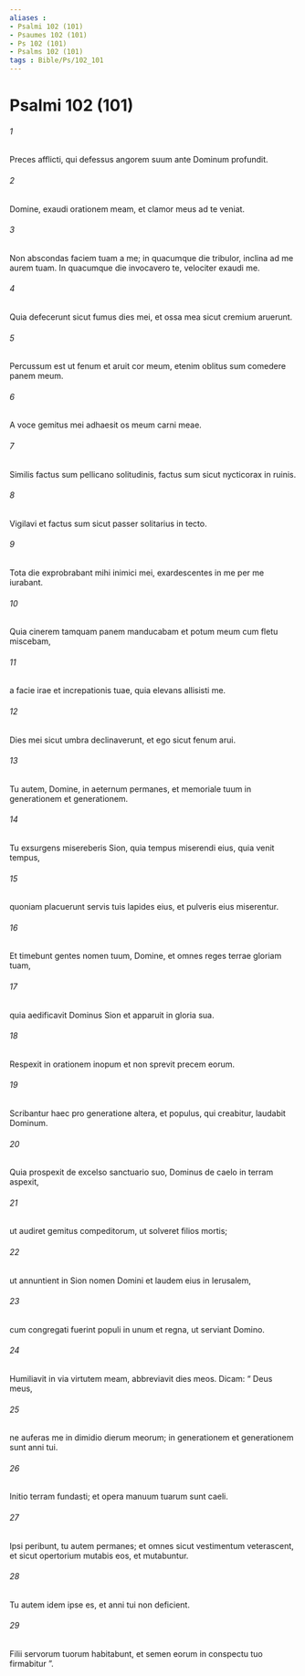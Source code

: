 ```yaml
---
aliases : 
- Psalmi 102 (101)
- Psaumes 102 (101)
- Ps 102 (101)
- Psalms 102 (101)
tags : Bible/Ps/102_101
---
```


# Psalmi 102 (101)

###### 1
Preces afflicti, qui defessus angorem suum ante Dominum profundit.
###### 2
Domine, exaudi orationem meam, et clamor meus ad te veniat.
###### 3
Non abscondas faciem tuam a me; in quacumque die tribulor, inclina ad me aurem tuam. In quacumque die invocavero te, velociter exaudi me.
###### 4
Quia defecerunt sicut fumus dies mei, et ossa mea sicut cremium aruerunt.
###### 5
Percussum est ut fenum et aruit cor meum, etenim oblitus sum comedere panem meum.
###### 6
A voce gemitus mei adhaesit os meum carni meae.
###### 7
Similis factus sum pellicano solitudinis, factus sum sicut nycticorax in ruinis.
###### 8
Vigilavi et factus sum sicut passer solitarius in tecto.
###### 9
Tota die exprobrabant mihi inimici mei, exardescentes in me per me iurabant.
###### 10
Quia cinerem tamquam panem manducabam et potum meum cum fletu miscebam,
###### 11
a facie irae et increpationis tuae, quia elevans allisisti me.
###### 12
Dies mei sicut umbra declinaverunt, et ego sicut fenum arui.
###### 13
Tu autem, Domine, in aeternum permanes, et memoriale tuum in generationem et generationem.
###### 14
Tu exsurgens misereberis Sion, quia tempus miserendi eius, quia venit tempus,
###### 15
quoniam placuerunt servis tuis lapides eius, et pulveris eius miserentur.
###### 16
Et timebunt gentes nomen tuum, Domine, et omnes reges terrae gloriam tuam,
###### 17
quia aedificavit Dominus Sion et apparuit in gloria sua.
###### 18
Respexit in orationem inopum et non sprevit precem eorum.
###### 19
Scribantur haec pro generatione altera, et populus, qui creabitur, laudabit Dominum.
###### 20
Quia prospexit de excelso sanctuario suo, Dominus de caelo in terram aspexit,
###### 21
ut audiret gemitus compeditorum, ut solveret filios mortis;
###### 22
ut annuntient in Sion nomen Domini et laudem eius in Ierusalem,
###### 23
cum congregati fuerint populi in unum et regna, ut serviant Domino.
###### 24
Humiliavit in via virtutem meam, abbreviavit dies meos. Dicam: “ Deus meus,
###### 25
ne auferas me in dimidio dierum meorum; in generationem et generationem sunt anni tui.
###### 26
Initio terram fundasti; et opera manuum tuarum sunt caeli.
###### 27
Ipsi peribunt, tu autem permanes; et omnes sicut vestimentum veterascent, et sicut opertorium mutabis eos, et mutabuntur.
###### 28
Tu autem idem ipse es, et anni tui non deficient.
###### 29
Filii servorum tuorum habitabunt, et semen eorum in conspectu tuo firmabitur ”.
